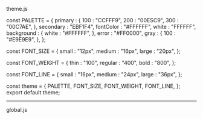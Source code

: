 theme.js

const PALETTE = {
primary : {
100 : "CCFFF9",
200 : "00ESC9",
300 : "00C7AE",
},
secondary : "EBF1F4",
fontColor : "#FFFFFF",
white : "FFFFFF",
background : {
white : "#FFFFFF",
},
error : "#FF0000",
gray : {
100 : "#E9E9E9",
},
};

const FONT_SIZE = {
small : "12px",
medium : "16px",
large : "20px",
};

const FONT_WEIGHT = {
thin : "100",
regular : "400",
bold : "800",
};

const FONT_LINE = {
small : "16px",
medium : "24px",
large : "36px",
};

const theme = {
PALETTE,
FONT_SIZE,
FONT_WEIGHT,
FONT_LINE,
};
export default theme;

---

global.js
